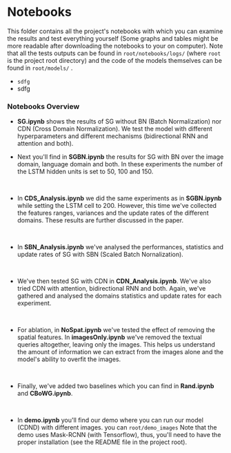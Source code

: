 # Notebooks

This folder contains all the project's notebooks with which you can examine the results and test everything yourself (Some graphs and tables might be more readable after downloading the notebooks to your on computer). Note that all the tests outputs can be found in ```root/notebooks/logs/``` (where ```root``` is the project root directory) and the code of the models themselves can be found in ```root/models/``` .

- ```sdfg``` 
- sdfg 

### Notebooks Overview


- <b>SG.ipynb</b> shows the results of SG without BN (Batch Normalization) nor CDN (Cross Domain Normalization). We test the model with different hyperparameters and different mechanisms (bidirectional RNN and attention and both). 
  
- Next you'll find in <b>SGBN.ipynb</b> the results for SG with BN over the image domain, language domain and both. In these experiments the number of the LSTM hidden units is set to 50, 100 and 150.</li><br>  
 
- In <b>CDS_Analysis.ipynb</b> we did the same experiments as in  <b>SGBN.ipynb</b> while setting the LSTM cell to 200. However, this time we've collected the features ranges, variances and the update rates of the different domains. These results are further discussed in the paper.</li><br>

- In <b>SBN_Analysis.ipynb</b> we've analysed the performances, statistics and update rates of SG with SBN (Scaled Batch Nornalization). </li><br>
  
- We've then tested SG with CDN in <b>CDN_Analysis.ipynb</b>. We've also tried CDN with attention, bidirectional RNN and both. Again, we've gathered and analysed the domains statistics and update rates for each experiment.</li><br>

- For ablation, in <b>NoSpat.ipynb</b> we've tested the effect of removing the spatial features. In <b>imagesOnly.ipynb</b> we've removed the textual queries altogether, leaving only the images. This helps us understand the amount of information we can extract from the images alone and the model's ability to overfit the images.</li><br>

- Finally, we've added two baselines which you can find in <b>Rand.ipynb</b> and <b>CBoWG.ipynb</b>.</li><br>

- In <b>demo.ipynb</b> you'll find our demo where you can run our model (CDND) with different images. you can ```root/demo_images```  Note that the demo uses Mask-RCNN (with Tensorflow), thus, you'll need to have the proper installation (see the README file in the project root).</li>
